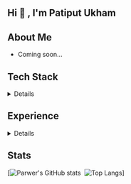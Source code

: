 ## Hi 👋 , I'm Patiput Ukham

## About Me
 - Coming soon...

## Tech Stack
<details>
<summary> 
Details
</summary>

### Programming Languages
![Programming Languages](https://skillicons.dev/icons?i=python,c,cpp,cs,java,js,ts)

### Web Development
![Web Development](https://skillicons.dev/icons?i=react,tailwind,express,nodejs,fastapi,flask,mysql,firebase)

### Machine Learning
![Machine Learning](https://skillicons.dev/icons?i=pytorch,tensorflow,sklearn,opencv)

</details>

## Experience
<details>
<summary>
Details
</summary>
   Coming soon...
</details>
<!-- |Name            |Description           |Code     |
|----------------|----------------------|---------| -->

## Stats
[![Parwer's GitHub stats](https://github-readme-stats.vercel.app/api?username=parwer&hide=stars&count_private=true&show_icons=true&show_icons=true&theme=radical)&nbsp;&nbsp;![Top Langs](https://github-readme-stats.vercel.app/api/top-langs/?username=parwer&layout=compact&langs_count=6&theme=radical)]

